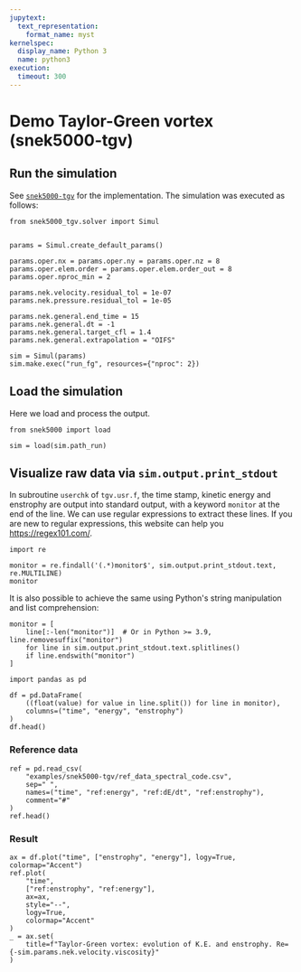 ```yaml
---
jupytext:
  text_representation:
    format_name: myst
kernelspec:
  display_name: Python 3
  name: python3
execution:
  timeout: 300
---
```


<!-- #region tags=[] -->

# Demo Taylor-Green vortex (snek5000-tgv)

## Run the simulation

See
[`snek5000-tgv`](https://github.com/snek5000/snek5000/tree/main/docs/examples/snek5000-tgv)
for the implementation. The simulation was executed as follows:

```{code-cell}
from snek5000_tgv.solver import Simul


params = Simul.create_default_params()

params.oper.nx = params.oper.ny = params.oper.nz = 8
params.oper.elem.order = params.oper.elem.order_out = 8
params.oper.nproc_min = 2

params.nek.velocity.residual_tol = 1e-07
params.nek.pressure.residual_tol = 1e-05

params.nek.general.end_time = 15
params.nek.general.dt = -1
params.nek.general.target_cfl = 1.4
params.nek.general.extrapolation = "OIFS"

sim = Simul(params)
sim.make.exec("run_fg", resources={"nproc": 2})
```

## Load the simulation

Here we load and process the output.

<!-- #endregion -->

```{code-cell}
from snek5000 import load

sim = load(sim.path_run)
```

## Visualize raw data via `sim.output.print_stdout`

In subroutine `userchk` of `tgv.usr.f`, the time stamp, kinetic energy and enstrophy are
output into standard output, with a keyword `monitor` at the end of the line. We can use
regular expressions to extract these lines. If you are new to regular expressions, this
website can help you <https://regex101.com/>.

```{code-cell}
import re

monitor = re.findall('(.*)monitor$', sim.output.print_stdout.text, re.MULTILINE)
monitor
```

It is also possible to achieve the same using Python's string manipulation and list
comprehension:

```{code-cell}
monitor = [
    line[:-len("monitor")]  # Or in Python >= 3.9, line.removesuffix("monitor")
    for line in sim.output.print_stdout.text.splitlines()
    if line.endswith("monitor")
]
```

```{code-cell}
import pandas as pd

df = pd.DataFrame(
    ((float(value) for value in line.split()) for line in monitor),
    columns=("time", "energy", "enstrophy")
)
df.head()
```

### Reference data

```{code-cell}
ref = pd.read_csv(
    "examples/snek5000-tgv/ref_data_spectral_code.csv",
    sep=" ",
    names=("time", "ref:energy", "ref:dE/dt", "ref:enstrophy"),
    comment="#"
)
ref.head()
```

### Result

```{code-cell} tags=[]
ax = df.plot("time", ["enstrophy", "energy"], logy=True, colormap="Accent")
ref.plot(
    "time",
    ["ref:enstrophy", "ref:energy"],
    ax=ax,
    style="--",
    logy=True,
    colormap="Accent"
)
_ = ax.set(
    title=f"Taylor-Green vortex: evolution of K.E. and enstrophy. Re={-sim.params.nek.velocity.viscosity}"
)
```
